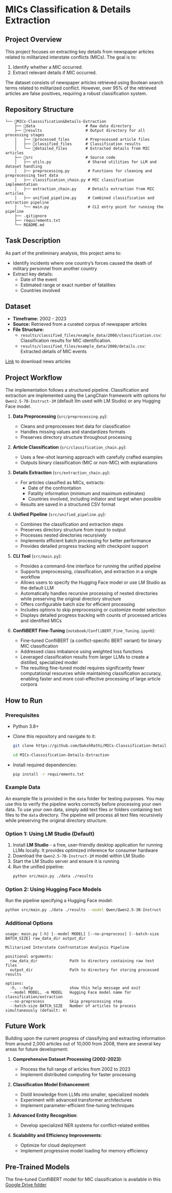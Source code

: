 # MICs Classification & Details Extraction

## Project Overview
This project focuses on extracting key details from newspaper articles related to militarized interstate conflicts (MICs). The goal is to:

1. Identify whether a MIC occurred.
2. Extract relevant details if MIC occurred.

The dataset consists of newspaper articles retrieved using Boolean search terms related to militarized conflict. However, over 95% of the retrieved articles are false positives, requiring a robust classification system.

## Repository Structure
```
└── 📁MICs-Classsification&Details-Extraction
    ├── 📁data                      # Raw data directory
    ├── 📁results                   # Output directory for all processing stages
    │   ├── 📁processed_files       # Preprocessed article files
    │   ├── 📁classified_files      # Classification results
    │   └── 📁detailed_files        # Extracted details from MIC articles
    ├── 📁src                       # Source code
    │   ├── utils.py                # Shared utilities for LLM and dataset handling
    │   ├── preprocessing.py        # Functions for cleaning and preprocessing text data
    │   ├── classification_chain.py # MIC classification implementation
    │   ├── extraction_chain.py     # Details extraction from MIC articles
    │   ├── unified_pipeline.py     # Combined classification and extraction pipeline
    │   └── main.py                 # CLI entry point for running the pipeline
    ├── .gitignore
    ├── requirements.txt
    └── README.md

```

## Task Description
As part of the preliminary analysis, this project aims to:
- Identify incidents where one country’s forces caused the death of military personnel from another country
- Extract key details:
  - Date of the event
  - Estimated range or exact number of fatalities
  - Countries involved

## Dataset
- **Timeframe:** 2002 - 2023
- **Source:** Retrieved from a curated corpus of newspaper articles
- **File Structure:**
  - `results/classified_files/example_data/2008/classification.csv`: Classification results for MIC identification.
  - `results/classified_files/example_data/2008/details.csv`: Extracted details of MIC events

[Link](https://www.dropbox.com/scl/fo/6dtw8wafbengbze4am7ft/AHUl4WVv-619PJ2YwVFFd1k?rlkey=puwzr74w10ac3lsyom0pfd4y5&e=1&st=gydjujqv&dl=0) to download news articles


## Project Workflow
The implementation follows a structured pipeline. Classification and extraction are implemented using the LangChain framework with options for `Qwen2.5-7B-Instruct-1M` (default llm used with LM Studio) or any Hugging Face model.

1. **Data Preprocessing** (`src/preprocessing.py`):
    - Cleans and preprocesses text data for classification
    - Handles missing values and standardizes formats
    - Preserves directory structure throughout processing

2. **Article Classification** (`src/classification_chain.py`):
    - Uses a few-shot learning approach with carefully crafted examples
    - Outputs binary classification (MIC or non-MIC) with explanations

3. **Details Extraction** (`src/extraction_chain.py`):
    - For articles classified as MICs, extracts:
        - Date of the confrontation
        - Fatality information (minimum and maximum estimates)
        - Countries involved, including initiator and target when possible
    - Results are saved in a structured CSV format

4. **Unified Pipeline** (`src/unified_pipeline.py`):
    - Combines the classification and extraction steps
    - Preserves directory structure from input to output
    - Processes nested directories recursively
    - Implements efficient batch processing for better performance
    - Provides detailed progress tracking with checkpoint support

5. **CLI Tool** (`src/main.py`):
   - Provides a command-line interface for running the unified pipeline
   - Supports preprocessing, classification, and extraction in a single workflow
   - Allows users to specify the Hugging Face model or use LM Studio as the default LLM
   - Automatically handles recursive processing of nested directories while preserving the original directory structure
   - Offers configurable batch size for efficient processing
   - Includes options to skip preprocessing or customize model selection
   - Displays detailed progress tracking with counts of processed articles and identified MICs

6. **ConfliBERT Fine-Tuning** (`notebook/ConfliBERT_Fine_Tuning.ipynb`):
    - Fine-tuned ConfliBERT (a conflict-specific BERT variant) for binary MIC classification
    - Addressed class imbalance using weighted loss functions
    - Leveraged classification results from larger LLMs to create a distilled, specialized model
    - The resulting fine-tuned model requires significantly fewer computational resources while maintaining classification accuracy, enabling faster and more cost-effective processing of large article corpora

## How to Run

### Prerequisites
- Python 3.8+
- Clone this repository and navigate to it:
  ```bash
  git clone https://github.com/DakshRathi/MICs-Classsification-Details-Extraction.git
  ```

  ```bash
  cd MICs-Classsification-Details-Extraction
  ```
- Install required dependencies: 
  ```bash
  pip install -r requirements.txt
  ```

### Example Data
An example file is provided in the `data` folder for testing purposes. You may use this to verify the pipeline works correctly before processing your own data. To use your own data, simply add text files or folders containing text files to the `data` directory. The pipeline will process all text files recursively while preserving the original directory structure.

### Option 1: Using LM Studio (Default)
1. Install **LM Studio** - a free, user-friendly desktop application for running LLMs locally. It provides optimized inference for consumer hardware
2. Download the `Qwen2.5-7B-Instruct-1M` model within LM Studio
3. Start the LM Studio server and ensure it is running
4. Run the unified pipeline:
   ```bash
   python src/main.py ./data ./results
   ```

### Option 2: Using Hugging Face Models
Run the pipeline specifying a Hugging Face model:
```bash
python src/main.py ./data ./results --model Qwen/Qwen2.5-3B-Instruct
```

### Additional Options
```
usage: main.py [-h] [--model MODEL] [--no-preprocess] [--batch-size BATCH_SIZE] raw_data_dir output_dir

Militarized Interstate Confrontation Analysis Pipeline

positional arguments:
  raw_data_dir              Path to directory containing raw text files
  output_dir                Path to directory for storing processed results

options:
  -h, --help                show this help message and exit
  --model MODEL, -m MODEL   Hugging Face model name for classification/extraction
  --no-preprocess           Skip preprocessing step
  --batch-size BATCH_SIZE   Number of articles to process simultaneously (default: 4)
```

## Future Work

Building upon the current progress of classifying and extracting information from around 2,000 articles out of 10,000 from 2008, there are several key areas for future development:

1. **Comprehensive Dataset Processing (2002-2023)**:
    - Process the full range of articles from 2002 to 2023
    - Implement distributed computing for faster processing

2. **Classification Model Enhancement**:
    - Distill knowledge from LLMs into smaller, specialized models
    - Experiment with advanced transformer architectures
    - Implement parameter-efficient fine-tuning techniques

3. **Advanced Entity Recognition**:
    - Develop specialized NER systems for conflict-related entities

4. **Scalability and Efficiency Improvements**:
    - Optimize for cloud deployment
    - Implement progressive model loading for memory efficiency

## Pre-Trained Models
The fine-tuned ConfliBERT model for MIC classification is available in this [Google Drive folder](https://drive.google.com/drive/folders/1bT7poiVpLbPI_pESWDQrtJ2f_GC2o11Q?usp=sharing)